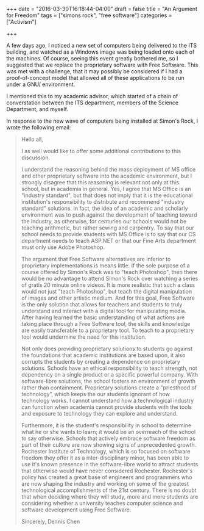 +++
date = "2016-03-30T16:18:44-04:00"
draft = false
title = "An Argument for Freedom"
tags = ["simons rock", "free software"]
categories = ["Activism"]

+++

A few days ago, I noticed a new set of computers being delivered to the ITS
building, and watched as a Windows image was being loaded onto each of the
machines. Of course, seeing this event greatly bothered me, so I suggested that
we replace the proprietary software with Free Software. This was met with a
challenge, that it may possibly be considered if I had a proof-of-concept model
that allowed all of these applications to be run under a GNU/ environment.
<!--more-->

I mentioned this to my academic advisor, which started of a chain of
converstation between the ITS department, members of the Science Department,
and myself.

In response to the new wave of computers being installed at Simon's Rock, I
wrote the following email:

> Hello all,
>
> I as well would like to offer some additional contributions to this
> discussion.
>
> I understand the reasoning behind the mass deployment of MS office and other
> proprietary software into the academic environment, but I strongly disagree
> that this reasoning is relevant not only at this school, but in academia in
> general. Yes, I agree that MS Office is an "industry standard", but that does
> not imply that it is the educational institution's responsibility to
> distribute and recommend "industry standard" solutions. In fact, the idea of
> an academic and scholarly environment was to push against the development of
> teaching toward the industry, as otherwise, for centuries our schools would
> not be teaching arithmetic, but rather sewing and carpentry. To say that our
> school needs to provide students with MS Office is to say that our CS
> department needs to teach ASP.NET or that our Fine Arts department must only
> use Adobe Photoshop.
>
> The argument that Free Software alternatives are inferior to proprietary
> implementations is means little. If the sole purpose of a course offered by
> Simon's Rock was to "teach Photoshop", then there would be no advantage to
> attend Simon's Rock over watching a series of gratis 20 minute online videos.
> It is more realistic that such a class would not just "teach Photoshop", but
> teach the digital manipulation of images and other artistic medium. And for
> this goal, Free Software is the only solution that allows for teachers and
> students to truly understand and interact with a digital tool for
> manipulating media.  After having learned the basic understanding of what
> actions are taking place through a Free Software tool, the skills and
> knowledge are easily transferable to a proprietary tool. To teach to a
> proprietary tool would undermine the need for this institution.
>
> Not only does providing proprietary solutions to students go against the
> foundations that academic institutions are based upon, it also corrupts the
> students by creating a dependence on proprietary solutions. Schools have an
> ethical responsibility to teach strength, not dependency on a single product
> or a specific powerful company. With software-libre solutions, the school
> fosters an environment of growth rather than containment. Proprietary
> solutions create a "priesthood of technology”, which keeps the our students
> ignorant of how technology works. I cannot understand how a technological
> industry can function when academia cannot provide students with the tools
> and exposure to technology they can explore and understand.
>
> Furthermore, it is the student's responsibility in school to determine what
> he or she wants to learn; it would be an overreach of the school to say
> otherwise. Schools that actively embrace software freedom as part of their
> culture are now showing signs of unprecedented growth.  Rochester Institute
> of Technology, which is so focused on software freedom they offer it as a
> inter-disciplinary minor, has been able to use it's known presence in the
> software-libre world to attract students that otherwise would have never
> considered Rochester. Rochester's policy has created a great base of
> engineers and programmers who are now shaping the industry and working on
> some of the greatest technological accomplishments of the 21st century. There
> is no doubt that when deciding where they will study, more and more students
> are considering whether a university teaches computer science and software
> development using Free Software.
>
> Sincerely, Dennis Chen
